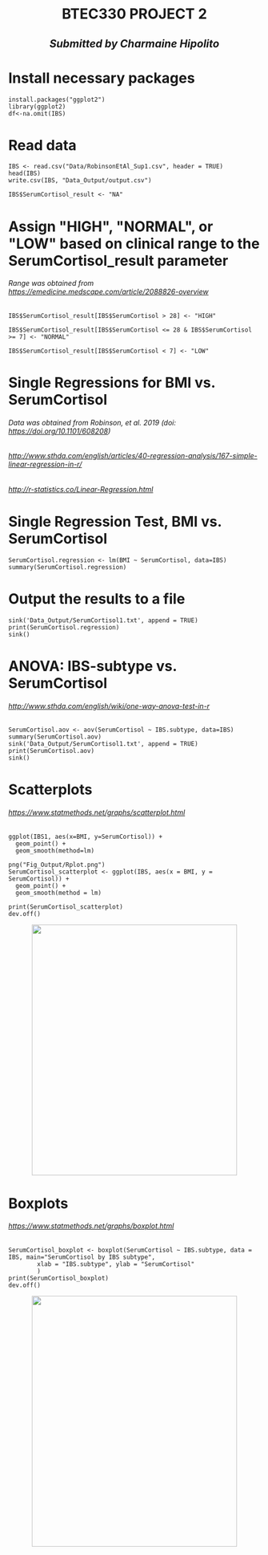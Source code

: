 
# <p align="center"> **BTEC330 PROJECT 2** </p>

## <p align="center"> *Submitted by Charmaine Hipolito* </p>


# Install necessary packages
```
install.packages("ggplot2")
library(ggplot2)
df<-na.omit(IBS)
```

# Read data
```
IBS <- read.csv("Data/RobinsonEtAl_Sup1.csv", header = TRUE)
head(IBS)
write.csv(IBS, "Data_Output/output.csv")

IBS$SerumCortisol_result <- "NA"
```

# Assign "HIGH", "NORMAL", or "LOW" based on clinical range to the SerumCortisol_result parameter
###### Range was obtained from https://emedicine.medscape.com/article/2088826-overview

```
IBS$SerumCortisol_result[IBS$SerumCortisol > 28] <- "HIGH"

IBS$SerumCortisol_result[IBS$SerumCortisol <= 28 & IBS$SerumCortisol >= 7] <- "NORMAL"

IBS$SerumCortisol_result[IBS$SerumCortisol < 7] <- "LOW"
```

#  Single Regressions for BMI vs. SerumCortisol
###### Data was obtained from Robinson, et al. 2019 (doi: https://doi.org/10.1101/608208)
###### http://www.sthda.com/english/articles/40-regression-analysis/167-simple-linear-regression-in-r/
###### http://r-statistics.co/Linear-Regression.html

# Single Regression Test, BMI vs. SerumCortisol
```
SerumCortisol.regression <- lm(BMI ~ SerumCortisol, data=IBS)
summary(SerumCortisol.regression)
```

# Output the results to a file
```
sink('Data_Output/SerumCortisol1.txt', append = TRUE)
print(SerumCortisol.regression)
sink()
```


# ANOVA: IBS-subtype vs. SerumCortisol 
###### http://www.sthda.com/english/wiki/one-way-anova-test-in-r
```
SerumCortisol.aov <- aov(SerumCortisol ~ IBS.subtype, data=IBS)
summary(SerumCortisol.aov)
sink('Data_Output/SerumCortisol1.txt', append = TRUE)
print(SerumCortisol.aov)
sink()
```

# Scatterplots
###### https://www.statmethods.net/graphs/scatterplot.html
```
ggplot(IBS1, aes(x=BMI, y=SerumCortisol)) +
  geom_point() +    
  geom_smooth(method=lm) 
```
```
png("Fig_Output/Rplot.png")
SerumCortisol_scatterplot <- ggplot(IBS, aes(x = BMI, y = SerumCortisol)) +
  geom_point() +
  geom_smooth(method = lm)

print(SerumCortisol_scatterplot)
dev.off()
```
<p align="center">
  <img width="410" height="500" src="../master/Images/Rplot02.png">
</p>
  

# Boxplots
###### https://www.statmethods.net/graphs/boxplot.html
```
SerumCortisol_boxplot <- boxplot(SerumCortisol ~ IBS.subtype, data = IBS, main="SerumCortisol by IBS subtype",
        xlab = "IBS.subtype", ylab = "SerumCortisol"
        )
print(SerumCortisol_boxplot)
dev.off()
```
<p align="center">
  <img width="410" height="500" src="../master/Images/Boxplot.png">
</p>


